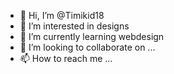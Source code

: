 - 👋 Hi, I’m @Timikid18
- 👀 I’m interested in designs
- 🌱 I’m currently learning webdesign
- 💞️ I’m looking to collaborate on ...
- 📫 How to reach me ...

<!---
Timikid18/Timikid18 is a ✨ special ✨ repository because its `README.md` (this file) appears on your GitHub profile.
You can click the Preview link to take a look at your changes.
--->
